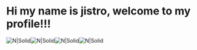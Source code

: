 # Hi my name is jistro, welcome to my profile!!!
![N|Solid](https://img.shields.io/badge/Age-24-blue?style=for-the-badge)![N|Solid](https://img.shields.io/badge/Nationality%20-Mexican-red?style=for-the-badge)![N|Solid](https://img.shields.io/badge/Gender-Non--binary-yellow?style=for-the-badge)![N|Solid](https://img.shields.io/badge/Occupation%20-Student-lightgrey?style=for-the-badge)
